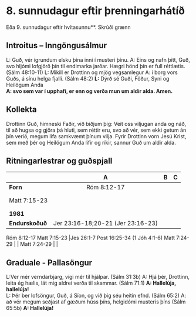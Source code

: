 # 8. sunnudagur eftir þrenningarhátíð 

Eða 9. sunnudagur eftir hvítasunnu**.
Skrúði grænn

## Introitus – Inngöngusálmur

L: Guð, vér ígrundum elsku þína inni í musteri þínu.
A: Eins og nafn þitt, Guð, svo hljómi lofgjörð þín til endimarka jarðar. Hægri hönd þín er full réttlætis. (Sálm 48:10-11)
L: Mikill er Drottinn og mjög vegsamlegur
A: í borg vors Guðs, á sínu helga fjalli. (Sálm 48:2)
**L:** Dýrð sé Guði, Föður, Syni og Heilögum Anda  
**A: svo sem var í upphafi, er enn og verða mun um aldir alda. Amen.**  

## Kollekta

Drottinn Guð, himneski Faðir, við biðjum þig: Veit oss viljugan anda og náð, til að hugsa og gjöra þá hluti, sem réttir eru, svo að vér, sem ekki getum án þín verið, megum lifa samkvæmt þínum vilja.
Fyrir Drottinn vorn Jesú Krist, sem með þér og Heilögum Anda lifir og ríkir, sannur Guð um aldir alda.

## Ritningarlestrar og guðspjall

| |**A**|**B**|**C**|
|:---|:---:|:---:|:---:|
|**Forn**|Róm 8:12-17
Matt 7:15-23| <br><br> | <br><br> |
|**1981**| | | |
|**Endurskoðuð**|Jer 23:16-18;20-21 (Jer 23:16-23)
Róm 8:12-17
Matt 7:15-23  |Jes 26:1-7
Post 16:25-34 (1 Jóh 4:1-6)
Matt 7:24-29 | |
Matt 7:24-29 | |

## Graduale - Pallasöngur

L:Ver mér verndarbjarg, vígi mér til hjálpar. (Sálm 31:3b)
A: Hjá þér, Drottinn, leita ég hælis, lát mig aldrei verða til skammar. (Sálm 71:1)
**A: Hallelúja, hallelúja!**    
L: Þér ber lofsöngur, Guð, á Síon, og við þig séu heitin efnd. (Sálm 65:2)
A: að vér megum seðjast af gæðum húss þíns, helgidómi musteris þíns (Sálm 65:5b)
**A: Hallelúja!**  